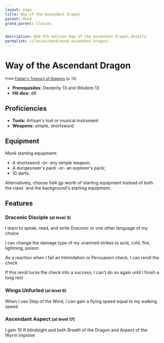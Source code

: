 ```yaml
---
layout: page
title: Way of the Ascendant Dragon
parent: Monk
grand_parent: Classes


description: D&D 5th edition Way of the Ascendant Dragon details
permalink: /classes/monk/monk-ascendant-dragon/
---
```


# Way of the Ascendant Dragon

<small>From <a target="_blank" href="https://dnd.wizards.com/products/treasury-dragons">Fizban's Treasury of Dragons</a> (p. 13)</small>

- **Prerequisites**: Dexterity 13 and Wisdom 13
- **Hit dice**: d8

## Proficiencies

- **Tools:** Artisan's tool or musical instrument
- **Weapons:** simple, shortsword

## Equipment


Monk starting equipment:

- A shortsword -or- any simple weapon;
- A dungeoneer's pack -or- an explorer's pack;
- 10 darts.

Alternatively, choose 5d4 gp worth of starting equipment instead of both the class' and the background's starting equipment.


## Features

### Draconic Disciple <small>(at level 3)</small>


I learn to speak, read, and write Draconic or one other language of my choice

I can change the damage type of my unarmed strikes to acid, cold, fire, lightning, poison

As a reaction when I fail an Intimidation or Persuasion check, I can reroll the check

If this reroll turns the check into a success, I can't do so again until I finish a long rest



### Wings Unfurled <small>(at level 6)</small>


When I use Step of the Wind, I can gain a flying speed equal to my walking speed



### Ascendant Aspect <small>(at level 17)</small>


I gain 10 ft blindsight and both Breath of the Dragon and Aspect of the Wyrm improve


